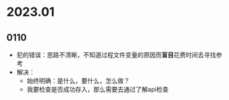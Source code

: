 # 2023.01
## 0110
- 犯的错误：思路不清晰，不知道过程文件变量的原因而**盲目**花费时间去寻找参考
- 解决：
  - 始终明确：是什么，要什么，怎么做？
  - 我要检查是否成功存入，那么需要去通过了解api检查


